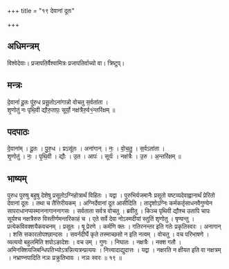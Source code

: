 +++
title = "१९ देवानां दूतः"

+++
## अधिमन्त्रम्
विश्वेदेवाः। प्रजापतिर्वैश्वामित्रः प्रजापतिर्वाच्यो वा। त्रिष्टुप्।

## मन्त्रः
दे॒वानां॑ दू॒तः पु॑रु॒ध प्रसू॒तोऽना॑गान्नो वोचतु स॒र्वता॑ता ।  
शृ॒णोतु॑ नः पृथि॒वी द्यौरु॒तापः॒ सूर्यो॒ नक्ष॑त्रैरु॒र्व१॒॑न्तरि॑क्षम् ॥

## पदपाठः
दे॒वाना॑म् । दू॒तः । पु॒रु॒ध । प्रऽसू॑तः । अना॑गान् । नः॒ । वो॒च॒तु॒ । स॒र्वऽता॑ता ।  
शृ॒णोतु॑ । नः॒ । पृ॒थि॒वी । द्यौः । उ॒त । आपः॑ । सूर्यः॑ । नक्ष॑त्रैः । उ॒रु । अ॒न्तरि॑क्षम् ॥

## भाष्यम्
पुरुध पुरुषु बहुषु देशेषु प्रसूतोऽग्निहोत्रार्थं विहितः । यद्वा । पुरुभिर्यजमानैः प्रसूतो यष्टव्यदेवाह्वानार्थं प्रेरितो देवानां दूतः । तथा च तैत्तिरीयकम् । अग्निर्देवानां दूत आसीदिति । तादृशोऽग्निः कर्मकर्तृसाधनवैगुण्येन सापराधानप्यस्माननागाननागसः । सर्वताता सर्वत्र वोचतु । ब्रवीतु । किञ्च पृथिवी द्यौश्च उतापि चापः सूर्यश्च नक्षत्रैरुरु विस्तीर्णमन्तरिकाहं च । एते सर्वे देवा नोऽस्मदीयां स्तुतिं शृणोतु । षृण्वन्तु । प्रत्येकविवक्शयैकवचनम् । प्रसूतः । षू प्रेरणे । कर्मणि क्तः । गतिरनन्तर इति गतेः प्रकृतिस्वरः । अनागान् । शसि सकारलोपश्छान्दसः । सवर्नदीर्घे कृते तस्माच्छसो न इति नत्वम् । वोचतु । वच परिभाषणे । व्यत्ययो बहुलमिति शपोऽङादेशः । वच उम् । गुणः । निघातः । नक्षत्रैः । नक्श गतौ । अमिनक्शियजिबन्धिपतिभ्योऽत्रन्नित्यत्रन्प्रत्ययः । नित्त्वादाद्युदात्तः । यद्वा । नक्षरति न क्षीयत इति वा नक्षत्रम् । नभ्राण्नपादिति नञः प्रक्रुतिभावः । नञः स्वरः ॥ १९ ॥